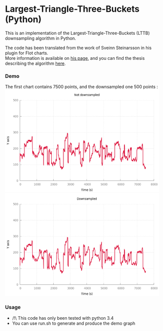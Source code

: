 # Largest-Triangle-Three-Buckets (Python)
This is an implementation of the Largest-Triangle-Three-Buckets (LTTB) downsampling algorithm in Python.

The code has been translated from the work of Sveinn Steinarsson in his plugin for Flot charts.  
More information is available on [his page](https://github.com/sveinn-steinarsson/flot-downsample/),
and you can find the thesis describing the algorithm [here](http://skemman.is/handle/1946/15343).

### Demo
The first chart contains 7500 points, and the downsampled one 500 points :  
![alt text](source.png "source")  
![alt text](sampled.png "source")  

### Usage
* /!\ This code has only been tested with python 3.4
* You can use run.sh to generate and produce the demo graph

